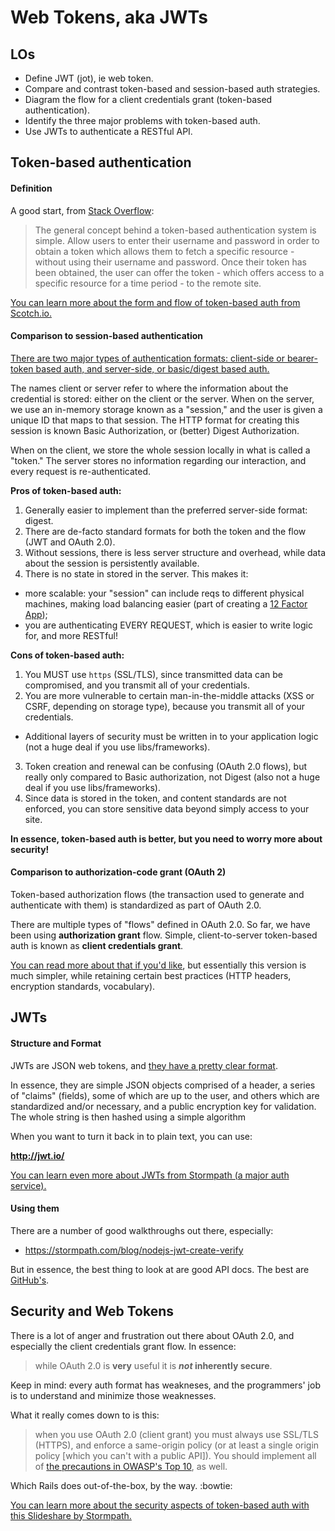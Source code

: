 # Web Tokens, aka JWTs

## LOs

- Define JWT (jot), ie web token.
- Compare and contrast token-based and session-based auth strategies.
- Diagram the flow for a client credentials grant (token-based authentication).
- Identify the three major problems with token-based auth.
- Use JWTs to authenticate a RESTful API.

## Token-based authentication

#### Definition

A good start, from [Stack Overflow][so-token-definition]:

> The general concept behind a token-based authentication system is 
> simple. Allow users to enter their username and password in order to 
> obtain a token which allows them to fetch a specific resource - without 
> using their username and password. Once their token has been obtained, 
> the user can offer the token - which offers access to a specific 
> resource for a time period - to the remote site.

[You can learn more about the form and flow of token-based auth from
Scotch.io.][scotch-token-auth]

#### Comparison to session-based authentication

[There are two major types of authentication formats: client-side or 
bearer-token based auth, and server-side, or basic/digest based auth.][so-auth-formats]

The names client or server refer to where the information about the 
credential is stored: either on the client or the server. When on the 
server, we use an in-memory storage known as a "session," and the user
is given a unique ID that maps to that session. The HTTP format for
creating this session is known Basic Authorization, or (better) Digest
Authorization.

When on the client, we store the whole session locally in what is called
a "token." The server stores no information regarding our interaction,
and every request is re-authenticated.

**Pros of token-based auth:**

1.  Generally easier to implement than the preferred server-side format:
    digest.
2.  There are de-facto standard formats for both the token and the flow
    (JWT and OAuth 2.0).
3.  Without sessions, there is less server structure and overhead, while
    data about the session is persistently available.
4.  There is no state in stored in the server. This makes it:
   - more scalable: your "session" can include reqs to different physical
     machines, making load balancing easier (part of creating a
     [12 Factor App][twelve-factor]);
   - you are authenticating EVERY REQUEST, which is easier to write logic
     for, and more RESTful!

**Cons of token-based auth:**

1.  You MUST use `https` (SSL/TLS), since transmitted data can be 
    compromised, and you transmit all of your credentials.
2.  You are more vulnerable to certain man-in-the-middle attacks 
    (XSS or CSRF, depending on storage type), because you transmit all of
    your credentials.
  - Additional layers of security must be written in to your application
    logic (not a huge deal if you use libs/frameworks).
3.  Token creation and renewal can be confusing (OAuth 2.0 flows), but
    really only compared to Basic authorization, not Digest (also not a 
    huge deal if you use libs/frameworks).
4.  Since data is stored in the token, and content standards are not 
    enforced, you can store sensitive data beyond simply access to your 
    site.

**In essence, token-based auth is better, but you need to worry more about
security!**

#### Comparison to authorization-code grant (OAuth 2)

Token-based authorization flows (the transaction used to generate and
authenticate with them) is standardized as part of OAuth 2.0.

There are multiple types of "flows" defined in OAuth 2.0. So far, we
have been using **authorization grant** flow. Simple, client-to-server
token-based auth is known as **client credentials grant**.

[You can read more about that if you'd like][oauth2], but essentially this version
is much simpler, while retaining certain best practices (HTTP headers,
encryption standards, vocabulary).

## JWTs

#### Structure and Format

JWTs are JSON web tokens, and [they have a pretty clear format][jwt-format].

In essence, they are simple JSON objects comprised of a header, a series
of "claims" (fields), some of which are up to the user, and others
which are standardized and/or necessary, and a public encryption key for
validation. The whole string is then hashed using a simple algorithm

When you want to turn it back in to plain text, you can use:

**http://jwt.io/**

[You can learn even more about JWTs from Stormpath (a major auth service).][storm-jwt]

#### Using them

There are a number of good walkthroughs out there, especially:

- https://stormpath.com/blog/nodejs-jwt-create-verify

But in essence, the best thing to look at are good API docs. The best are
[GitHub's][github-api].

## Security and Web Tokens

There is a lot of anger and frustration out there about OAuth 2.0, and
especially the client credentials grant flow. In essence:

> while OAuth 2.0 is **very** useful it is **_not_ inherently secure**.

Keep in mind: every auth format has weakneses, and the programmers' job 
is to understand and minimize those weaknesses.

What it really comes down to is this:

> when you use OAuth 2.0 (client grant) you must always use SSL/TLS 
> (HTTPS), and enforce a same-origin policy (or at least a single origin
> policy [which you can't with a public API]). You should implement all 
> of [the precautions in OWASP's Top 10][owasp], as well.

Which Rails does out-of-the-box, by the way. :bowtie:

[You can learn more about the security aspects of token-based auth with
this Slideshare by Stormpath.][storm-security]

<!-- #### Lab: Token Slinger

https://github.com/proswdev/mongoose-bcrypt
https://github.com/auth0/node-jsonwebtoken

express-jwt: https://github.com/auth0/express-jwt
  this doesn't generate the tokens, it just adds
  the auth verification middleware automatically -->


<!-- LINKS -->

[so-token-definition]: http://stackoverflow.com/questions/1592534/what-is-token-based-authentication
[scotch-token-auth]:   https://scotch.io/tutorials/the-ins-and-outs-of-token-based-authentication
[so-auth-formats]: http://stackoverflow.com/questions/9534602/what-is-the-difference-between-digest-and-basic-authentication
[twelve-factor]: http://12factor.net/
[oauth2]: http://alexbilbie.com/2013/02/a-guide-to-oauth-2-grants/
[jwt-format]: https://developer.atlassian.com/static/connect/docs/latest/concepts/understanding-jwt.html
[storm-jwt]: https://stormpath.com/blog/jwt-the-right-way/
[owasp]: https://www.owasp.org/index.php/Top_10_2013-Top_10
[storm-security]: http://www.slideshare.net/stormpath/rest-api-security
[github-api]: https://developer.github.com/v3/#authentication
